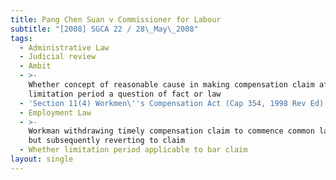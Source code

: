 ```yaml
---
title: Pang Chen Suan v Commissioner for Labour
subtitle: "[2008] SGCA 22 / 28\_May\_2008"
tags:
  - Administrative Law
  - Judicial review
  - Ambit
  - >-
    Whether concept of reasonable cause in making compensation claim after
    limitation period a question of fact or law
  - 'Section 11(4) Workmen\''s Compensation Act (Cap 354, 1998 Rev Ed)'
  - Employment Law
  - >-
    Workman withdrawing timely compensation claim to commence common law action
    but subsequently reverting to claim
  - Whether limitation period applicable to bar claim
layout: single
---
```


